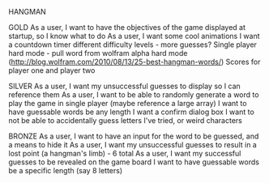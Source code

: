 HANGMAN


GOLD
As a user, I want to have the objectives of the game displayed at startup, so I know what to do
As a user, I want some cool animations
I want a countdown timer
different difficulty levels - more guesses?
Single player hard mode - pull word from wolfram alpha hard mode (http://blog.wolfram.com/2010/08/13/25-best-hangman-words/)
Scores for player one and player two

SILVER
As a user, I want my unsuccessful guesses to display so I can reference them
As a user, I want to be able to randomly generate a word to play the game in single player (maybe reference a large array)
I want to have guessable words be any length
I want a confirm dialog box
I want to not be able to accidentally guess letters I've tried, or weird characters


BRONZE
As a user, I want to have an input for the word to be guessed, and a means to hide it
As a user, I want my unsuccessful guesses to result in a lost point (a hangman's limb) - 6 total
As a user, I want my successful guesses to be revealed on the game board
I want to have guessable words be a specific length (say 8 letters)
